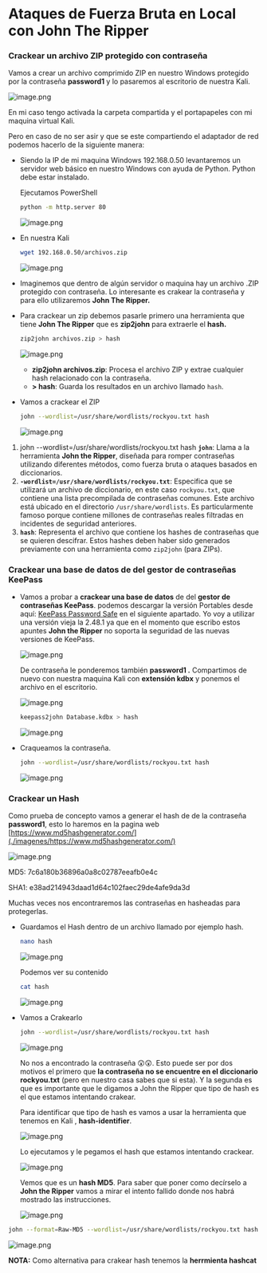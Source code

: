# Ataques de Fuerza Bruta en Local con John The Ripper

### C**rackear un archivo ZIP protegido con contraseña**

Vamos a crear un archivo comprimido ZIP en nuestro Windows  protegido por la contraseña **password1** y lo pasaremos al escritorio de nuestra Kali.

![image.png](./imagenes/image%20109.png)

En mi caso tengo activada la carpeta compartida y el portapapeles con mi maquina virtual Kali.

Pero en caso de no ser asir y que se este compartiendo el adaptador de red podemos hacerlo de la siguiente manera:

- Siendo la IP de mi maquina Windows 192.168.0.50 levantaremos un servidor web básico en nuestro Windows con ayuda de Python. Python debe estar instalado.
    
    Ejecutamos PowerShell
    
    ```bash
    python -m http.server 80
    ```
    
    ![image.png](./imagenes/image%20110.png)
    

- En nuestra Kali
    
    ```bash
    wget 192.168.0.50/archivos.zip
    ```
    
    ![image.png](./imagenes/image%20111.png)
    
- Imaginemos que dentro de algún servidor o maquina hay un archivo .ZIP protegido con contraseña. Lo interesante es crakear la contraseña y para ello utilizaremos **John The Ripper.**
- Para  crackear un zip debemos pasarle primero una herramienta que tiene **John The Ripper** que es **zip2john** para extraerle el **hash.**
    
    ```bash
    zip2john archivos.zip > hash
    ```
    
    ![image.png](./imagenes/image%20112.png)
    
    - **zip2john archivos.zip**: Procesa el archivo ZIP y extrae cualquier hash relacionado con la contraseña.
    - **> hash**: Guarda los resultados en un archivo llamado `hash`.

- Vamos a crackear el ZIP
    
    ```bash
    john --wordlist=/usr/share/wordlists/rockyou.txt hash
    ```
    
    ![image.png](./imagenes/image%20113.png)
    

1. john --wordlist=/usr/share/wordlists/rockyou.txt hash
**`john`**: Llama a la herramienta **John the Ripper**, diseñada para romper contraseñas utilizando diferentes métodos, como fuerza bruta o ataques basados en diccionarios.
2. **`-wordlist=/usr/share/wordlists/rockyou.txt`**: Especifica que se utilizará un archivo de diccionario, en este caso `rockyou.txt`, que contiene una lista precompilada de contraseñas comunes. Este archivo está ubicado en el directorio `/usr/share/wordlists`. Es particularmente famoso porque contiene millones de contraseñas reales filtradas en incidentes de seguridad anteriores.
3. **`hash`**: Representa el archivo que contiene los hashes de contraseñas que se quieren descifrar. Estos hashes deben haber sido generados previamente con una herramienta como `zip2john` (para ZIPs).

### Cr**ackear una base de datos** de del **gestor de contraseñas KeePass**

- Vamos a probar a **crackear una base de datos** de del **gestor de contraseñas KeePass**. podemos descargar la versión Portables desde aquí: [KeePass Password Safe](./imagenes/https://keepass.info/) en el siguiente apartado. Yo voy a utilizar una versión vieja la 2.48.1 ya que en el momento que escribo estos apuntes **John the Ripper** no soporta la seguridad de las nuevas versiones de KeePass.
    
    ![image.png](./imagenes/image%20114.png)
    
    De contraseña  le ponderemos también **password1 .** Compartimos de nuevo con nuestra maquina Kali con **extensión kdbx** y ponemos el archivo en el escritorio.
    
    ![image.png](./imagenes/image%20115.png)
    
    ```bash
    keepass2john Database.kdbx > hash
    ```
    
    ![image.png](./imagenes/image%20116.png)
    
- Craqueamos la contraseña.
    
    ```bash
    john --wordlist=/usr/share/wordlists/rockyou.txt hash
    ```
    
    ![image.png](./imagenes/image%20117.png)
    

### Cr**ackear un Hash**

Como prueba de concepto vamos a generar el hash de de la contraseña **password1**, esto lo haremos en la pagina web [https://www.md5hashgenerator.com/](./imagenes/https://www.md5hashgenerator.com/) 

![image.png](./imagenes/image%20118.png)

MD5: 7c6a180b36896a0a8c02787eeafb0e4c

SHA1: e38ad214943daad1d64c102faec29de4afe9da3d

Muchas veces nos encontraremos las contraseñas en hasheadas para protegerlas.

- Guardamos el Hash dentro de un archivo llamado por ejemplo hash.
    
    ```bash
    nano hash
    ```
    
    ![image.png](./imagenes/image%20119.png)
    
    Podemos ver su contenido 
    
    ```bash
    cat hash
    ```
    
    ![image.png](./imagenes/image%20120.png)
    

- Vamos a Crakearlo
    
    ```bash
    john --wordlist=/usr/share/wordlists/rockyou.txt hash
    ```
    
    ![image.png](./imagenes/image%20121.png)
    
    No nos a encontrado la contraseña 😲😲. Esto puede ser por dos motivos el primero que **la contraseña no se encuentre en el diccionario rockyou.txt** (pero en nuestro casa sabes que si esta). Y la segunda es que es importante que le digamos a John the Ripper que tipo de hash es el que estamos intentando crakear.
    
    Para identificar que tipo de hash es vamos a usar la herramienta que tenemos en Kali , **hash-identifier**.
    
    ![image.png](./imagenes/image%20122.png)
    
    Lo ejecutamos y le pegamos el hash que estamos intentando crackear.
    
    ![image.png](./imagenes/image%20123.png)
    
    Vemos que es un **hash MD5**. Para saber que poner como decírselo a **John the Ripper** vamos a mirar el intento fallido donde nos habrá mostrado las instrucciones.
    
    ![image.png](./imagenes/image%20124.png)
    

```bash
john --format=Raw-MD5 --wordlist=/usr/share/wordlists/rockyou.txt hash
```

![image.png](./imagenes/image%20125.png)

**NOTA:** Como alternativa para crakear hash tenemos la **herrmienta hashcat**